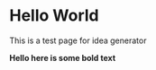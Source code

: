 
<h1>Hello World</h1>
<p>This is a test page for idea generator </p>
<b> Hello here is some bold text </b>


